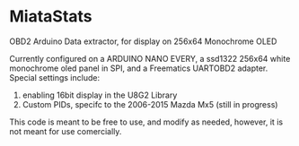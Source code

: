 # MiataStats
OBD2 Arduino Data extractor, for display on 256x64 Monochrome OLED

Currently configured on a ARDUINO NANO EVERY, a ssd1322 256x64 white monochrome oled panel in SPI, and a Freematics UARTOBD2 adapter. 
Special settings include:
1. enabling 16bit display in the U8G2 Library
2. Custom PIDs, specifc to the 2006-2015 Mazda Mx5 (still in progress)



This code is meant to be free to use, and modify as needed, however, it is not meant for use comercially. 
